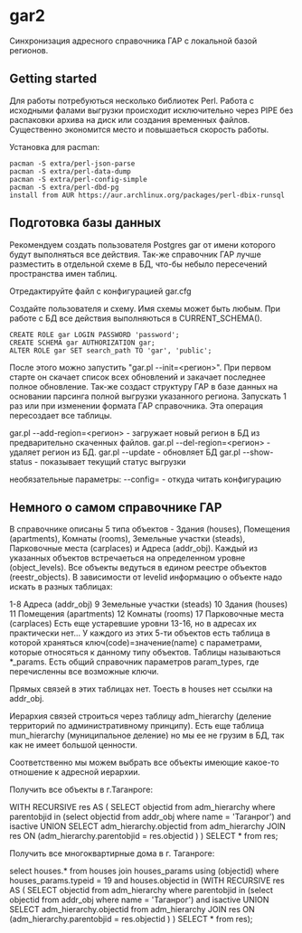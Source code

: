# gar2

Синхронизация адресного справочника ГАР с локальной базой регионов.

## Getting started

Для работы потребуються несколько библиотек Perl. Работа с исходными фалами выгрузки происходит исключительно через PIPE без распаковки архива на диск или создания временных файлов. Существенно экономится место и повышаеться скорость работы.

Установка для pacman:
```shell
pacman -S extra/perl-json-parse
pacman -S extra/perl-data-dump
pacman -S extra/perl-config-simple
pacman -S extra/perl-dbd-pg
install from AUR https://aur.archlinux.org/packages/perl-dbix-runsql
```
## Подготовка базы данных

Рекомендуем создать пользователя Postgres gar от имени которого будут выполняться все действия.
Так-же справочник ГАР лучше разместить в отдельной схеме в БД, что-бы небыло пересечений пространства имен таблиц.

Отредактируйте файл с конфигурацией gar.cfg

Создайте пользователя и схему. Имя схемы может быть любым. При работе с БД все действия выполняються в CURRENT_SCHEMA().
```shell
CREATE ROLE gar LOGIN PASSWORD 'password';
CREATE SCHEMA gar AUTHORIZATION gar;
ALTER ROLE gar SET search_path TO 'gar', 'public';
```

После этого можно запустить "gar.pl --init=<регион>". При первом старте он скачает список всех обновлений и закачает последнее полное обновление. Так-же создаст структуру ГАР в базе данных на основании парсинга полной выгрузки указанного региона. Запускать 1 раз или при изменении формата ГАР справочника. Эта операция пересоздает все таблицы.

gar.pl --add-region=<регион> - загружает новый регион в БД из предварительно скаченных файлов.
gar.pl --del-region=<регион> - удаляет регион из БД.
gar.pl --update - обновляет БД
gar.pl --show-status - показывает текущий статус выгрузки

необязательные параметры:
--config=<file> - откуда читать конфигурацию

## Немного о самом справочнике ГАР

В справочнике описаны 5 типа объектов - Здания (houses), Помещения (apartments), Комнаты (rooms), Земельные участки (steads), Парковочные места (carplaces) и Адреса (addr_obj). Каждый из указанных объектов встречаеться на определенном уровне (object_levels).
Все объекты ведуться в едином реестре объектов (reestr_objects).
В зависимости от levelid информацию о объекте надо искать в разных таблицах:

1-8 Адреса (addr_obj)
9 Земельные участки (steads)
10 Здания (houses)
11 Помещения (apartments)
12 Комнаты (rooms)
17 Парковочные места (carplaces)
Есть еще устаревшие уровни 13-16, но в адресах их практически нет...
У каждого из этих 5-ти объектов есть таблица в которой храняться ключ(code)=значение(name) с параметрами, которые относяться к данному типу объектов. Таблицы называються *_params. Есть общий справочник параметров param_types, где перечисленны все возможные ключи.

Прямых связей в этих таблицах нет. Тоесть в houses нет ссылки на addr_obj.

Иерархия связей строиться через таблицу adm_hierarchy (деление территорий по административному принципу). Есть еще таблица mun_hierarchy (муниципальное деление) но мы ее не грузим в БД, так как не имеет большой ценности.

Соответственно мы можем выбрать все объекты имеющие какое-то отношение к адресной иерархии.

Получить все объекты в г.Таганроге:

WITH RECURSIVE res AS ( SELECT objectid from adm_hierarchy where parentobjid in (select objectid from addr_obj where name = 'Таганрог') and isactive UNION SELECT adm_hierarchy.objectid from adm_hierarchy JOIN res ON (adm_hierarchy.parentobjid = res.objectid ) ) SELECT * from res;

Получить все многоквартирные дома в г. Таганроге:

select houses.* from houses join houses_params using (objectid) where houses_params.typeid = 19 and houses.objectid in (WITH RECURSIVE res AS ( SELECT objectid from adm_hierarchy where parentobjid in (select objectid from addr_obj where name = 'Таганрог') and isactive UNION SELECT adm_hierarchy.objectid from adm_hierarchy JOIN res ON (adm_hierarchy.parentobjid = res.objectid ) ) SELECT * from res);